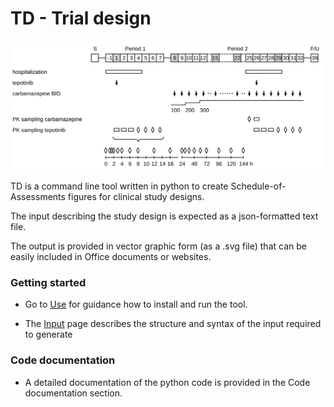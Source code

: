 # TD - Trial design

![](td.svg)

TD is a command line tool written in python to create Schedule-of-Assessments figures for clinical study designs.

The input describing the study design is expected as a json-formatted text file.

The output is provided in vector graphic form (as a .svg file) that can be easily included in Office documents or websites.

### Getting started

* Go to [Use](use.md) for guidance how to install and run the tool.

* The [Input](input.md) page describes the structure and syntax of the input required to generate

### Code documentation

* A detailed documentation of the python code is provided in the Code documentation section.